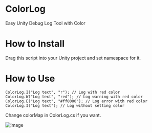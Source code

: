 # ColorLog
Easy Unity Debug Log Tool with Color

# How to Install
Drag this script into your Unity project and set namespace for it.

# How to Use
```
ColorLog.I("Log text", "r"); // Log with red color
ColorLog.W("Log text", "red"); // Log warning with red color
ColorLog.E("Log text", "#ff0000"); // Log error with red color
ColorLog.I("Log text"); // Log without setting color
```
Change colorMap in ColorLog.cs if you want.

![image](https://github.com/user-attachments/assets/024d5b4a-8e71-4289-9ddf-ca2be711d2e7)
